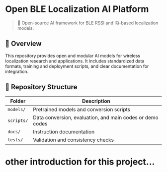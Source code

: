 # Open BLE Localization AI Platform

> 📡 Open-source AI framework for BLE RSSI and IQ-based localization models.

## 🧩 Overview
This repository provides open and modular AI models for wireless localization research and applications.
It includes standardized data formats, training and deployment scripts, and clear documentation for integration.

## 📁 Repository Structure
| Folder | Description |
|--------|--------------|
| `models/` | Pretrained models and conversion scripts |
| `scripts/` | Data conversion, evaluation, and main codes or demo codes |
| `docs/` | Instruction documentation |
| `tests/` | Validation and consistency checks |

# other introduction for this project...

